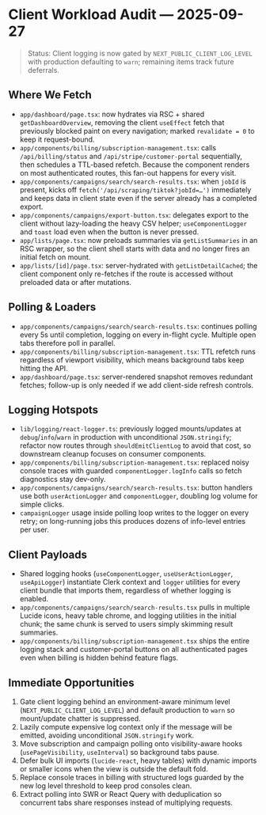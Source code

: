 # Client Workload Audit — 2025-09-27

> Status: Client logging is now gated by `NEXT_PUBLIC_CLIENT_LOG_LEVEL` with production defaulting to `warn`; remaining items track future deferrals.

## Where We Fetch
- `app/dashboard/page.tsx`: now hydrates via RSC + shared `getDashboardOverview`, removing the client `useEffect` fetch that previously blocked paint on every navigation; marked `revalidate = 0` to keep it request-bound.
- `app/components/billing/subscription-management.tsx`: calls `/api/billing/status` and `/api/stripe/customer-portal` sequentially, then schedules a TTL-based refetch. Because the component renders on most authenticated routes, this fan-out happens for every visit.
- `app/components/campaigns/search/search-results.tsx`: when `jobId` is present, kicks off `fetch('/api/scraping/tiktok?jobId=…')` immediately and keeps data in client state even if the server already has a completed export.
- `app/components/campaigns/export-button.tsx`: delegates export to the client without lazy-loading the heavy CSV helper; `useComponentLogger` and `toast` load even when the button is never pressed.
- `app/lists/page.tsx`: now preloads summaries via `getListSummaries` in an RSC wrapper, so the client shell starts with data and no longer fires an initial fetch on mount.
- `app/lists/[id]/page.tsx`: server-hydrated with `getListDetailCached`; the client component only re-fetches if the route is accessed without preloaded data or after mutations.

## Polling & Loaders
- `app/components/campaigns/search/search-results.tsx`: continues polling every 5s until completion, logging on every in-flight cycle. Multiple open tabs therefore poll in parallel.
- `app/components/billing/subscription-management.tsx`: TTL refetch runs regardless of viewport visibility, which means background tabs keep hitting the API.
- `app/dashboard/page.tsx`: server-rendered snapshot removes redundant fetches; follow-up is only needed if we add client-side refresh controls.

## Logging Hotspots
- `lib/logging/react-logger.ts`: previously logged mounts/updates at `debug`/`info`/`warn` in production with unconditional `JSON.stringify`; refactor now routes through `shouldEmitClientLog` to avoid that cost, so downstream cleanup focuses on consumer components.
- `app/components/billing/subscription-management.tsx`: replaced noisy console traces with guarded `componentLogger.logInfo` calls so fetch diagnostics stay dev-only.
- `app/components/campaigns/search/search-results.tsx`: button handlers use both `userActionLogger` and `componentLogger`, doubling log volume for simple clicks.
- `campaignLogger` usage inside polling loop writes to the logger on every retry; on long-running jobs this produces dozens of info-level entries per user.

## Client Payloads
- Shared logging hooks (`useComponentLogger`, `useUserActionLogger`, `useApiLogger`) instantiate Clerk context and `logger` utilities for every client bundle that imports them, regardless of whether logging is enabled.
- `app/components/campaigns/search/search-results.tsx` pulls in multiple Lucide icons, heavy table chrome, and logging utilities in the initial chunk; the same chunk is served to users simply skimming result summaries.
- `app/components/billing/subscription-management.tsx` ships the entire logging stack and customer-portal buttons on all authenticated pages even when billing is hidden behind feature flags.

## Immediate Opportunities
1. Gate client logging behind an environment-aware minimum level (`NEXT_PUBLIC_CLIENT_LOG_LEVEL`) and default production to `warn` so mount/update chatter is suppressed.
2. Lazily compute expensive log context only if the message will be emitted, avoiding unconditional `JSON.stringify` work.
3. Move subscription and campaign polling onto visibility-aware hooks (`usePageVisibility`, `useInterval`) so background tabs pause.
4. Defer bulk UI imports (`lucide-react`, heavy tables) with dynamic imports or smaller icons when the view is outside the default fold.
5. Replace console traces in billing with structured logs guarded by the new log level threshold to keep prod consoles clean.
6. Extract polling into SWR or React Query with deduplication so concurrent tabs share responses instead of multiplying requests.
